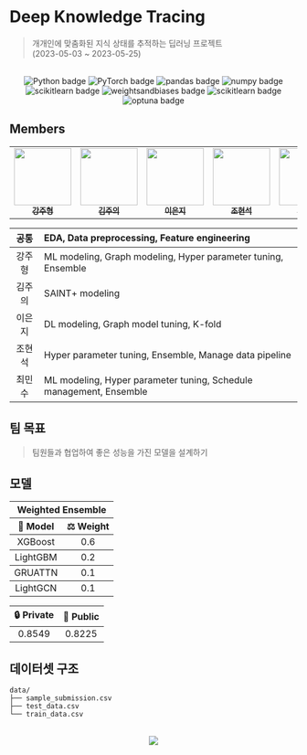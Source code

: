 # Deep Knowledge Tracing
> 개개인에 맞춤화된 지식 상태를 추적하는 딥러닝 프로젝트  
> (2023-05-03 ~ 2023-05-25)

<br>
<div align="center">
<img src="https://img.shields.io/badge/Python-3776AB?logo=Python&logoColor=white" alt="Python badge">
  <img src="https://img.shields.io/badge/PyTorch-EE4C2C?logo=PyTorch&logoColor=white" alt="PyTorch badge">
  <img src="https://img.shields.io/badge/pandas-150458?logo=pandas&logoColor=white" alt="pandas badge">
  <img src="https://img.shields.io/badge/numpy-013243?logo=numpy&logoColor=white" alt="numpy badge">
   <img src="https://img.shields.io/badge/scikit learn-F7931E?logo=scikitlearn&logoColor=white" alt="scikitlearn badge">
  <img src="https://img.shields.io/badge/wandb-FFBE00?logo=weightsandbiases&logoColor=white" alt="weightsandbiases badge">
 <img src="https://img.shields.io/badge/-Sweep-orange" alt="scikitlearn badge">
  <img src="https://img.shields.io/badge/-Optuna-blue" alt="optuna badge">
</div>


## Members

<div align="center">
<table>
  <tr>
     <td align="center">
        <a href="https://github.com/gangjoohyeong">
          <img src="https://avatars.githubusercontent.com/u/93419379?v=4" width="100px" alt=""/><br />
          <sub><b>강주형</b></sub>
        </a><br/>
    </td>
    <td align="center">
        <a href="https://github.com/watchstep">
          <img src="https://avatars.githubusercontent.com/u/88659167?v=4" width="100px" alt=""/><br />
          <sub><b>김주의</b></sub>
        </a><br/>
    </td>
    <td align="center">
        <a href="https://github.com/eunjios">
          <img src="https://avatars.githubusercontent.com/u/77034159?v=4" width="100px" alt=""/><br />
          <sub><b>이은지</b></sub>
        </a><br/>
    </td>
    <td align="center">
        <a href="https://github.com/hoyajigi">
          <img src="https://avatars.githubusercontent.com/u/1335881?v=4" width="100px" alt=""/><br />
          <sub><b>조현석</b></sub>
        </a><br/>
    </td>
    <td align="center">
        <a href="https://github.com/MSGitt">
          <img src="https://avatars.githubusercontent.com/u/121923924?v=4" width="100px" alt=""/><br />
          <sub><b>최민수</b></sub><br/>
        </a>
    </td>
  </tr>
</table>

| 공통 | EDA, Data preprocessing, Feature engineering |
| :---: | :--- |
| 강주형 | ML modeling, Graph modeling, Hyper parameter tuning, Ensemble |
| 김주의 | SAINT+ modeling |
| 이은지 | DL modeling, Graph model tuning, K-fold |
| 조현석 | Hyper parameter tuning, Ensemble, Manage data pipeline |
| 최민수 | ML modeling, Hyper parameter tuning, Schedule management, Ensemble |
</div>

## 팀 목표
> 팀원들과 협업하여 좋은 성능을 가진 모델을 설계하기


## 모델
<table>
  <thead>
    <tr>
      <th colspan="2" style="text-align:center">Weighted Ensemble</th>
    </tr>
    <tr>
      <th style="text-align:center">🦾 Model</th>
      <th style="text-align:center">⚖️ Weight</th>
    </tr>
  </thead>
  <tbody>
    <tr>
      <td style="text-align:center">XGBoost</td>
      <td style="text-align:center">0.6</td>
    </tr>
  </tbody>
  <tbody>
    <tr>
      <td style="text-align:center">LightGBM</td>
      <td style="text-align:center">0.2</td>
    </tr>
  </tbody>
  <tbody>
    <tr>
      <td style="text-align:center">GRUATTN</td>
      <td style="text-align:center">0.1</td>
    </tr>
  </tbody>
  <tbody>
    <tr>
      <td style="text-align:center">LightGCN</td>
      <td style="text-align:center">0.1</td>
    </tr>
  </tbody>
</table>


|🔒 Private|🔑 Public|
|:---:|:---:|
|0.8549|0.8225|


## 데이터셋 구조

```
data/
├── sample_submission.csv
├── test_data.csv
└── train_data.csv
```



<br>
<div align="center"><a href="https://github.com/boostcampaitech5/level2_dkt-recsys-11"><img src="https://hits.seeyoufarm.com/api/count/incr/badge.svg?url=https://github.com/boostcampaitech5/level2_dkt-recsys-11&count_bg=%23FF7474&title_bg=%23212020&icon=&icon_color=%23E7E7E7&title=hits&edge_flat=false"/></a></div>
